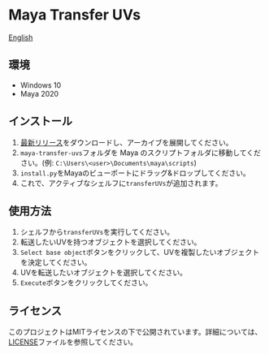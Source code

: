 # Maya Transfer UVs

[English](README.md)

## 環境

- Windows 10
- Maya 2020

## インストール

1. [最新リリース](https://github.com/NinaMina2737/maya-transfer-uvs/releases/latest)をダウンロードし、アーカイブを展開してください。
2. `maya-transfer-uvs`フォルダを Maya のスクリプトフォルダに移動してください。(例: `C:\Users\<user>\Documents\maya\scripts`)
3. `install.py`をMayaのビューポートにドラッグ&ドロップしてください。
4. これで、アクティブなシェルフに`transferUVs`が追加されます。

## 使用方法

1. シェルフから`transferUVs`を実行してください。
2. 転送したいUVを持つオブジェクトを選択してください。
3. `Select base object`ボタンをクリックして、UVを複製したいオブジェクトを決定してください。
4. UVを転送したいオブジェクトを選択してください。
5. `Execute`ボタンをクリックしてください。

## ライセンス

このプロジェクトはMITライセンスの下で公開されています。詳細については、[LICENSE](LICENSE)ファイルを参照してください。
